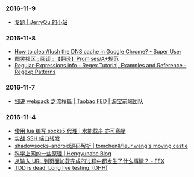 ### 2016-11-9<br />
+ [专题 | JerryQu 的小站](https://imququ.com/series.html#toc-7)<br />

### 2016-11-8<br />
+ [How to clear/flush the DNS cache in Google Chrome? - Super User](http://superuser.com/questions/203674/how-to-clear-flush-the-dns-cache-in-google-chrome)<br />
+ [图灵社区 : 阅读 : 【翻译】Promises/A+规范](http://www.ituring.com.cn/article/66566)<br />
+ [Regular-Expressions.info - Regex Tutorial, Examples and Reference - Regexp Patterns](http://www.regular-expressions.info/)<br />

### 2016-11-7<br />
+ [细说 webpack 之流程篇 | Taobao FED | 淘宝前端团队](http://taobaofed.org/blog/2016/09/09/webpack-flow/)<br />

### 2016-11-4<br />
+ [使用 lua 编写 socks5 代理 | 水能载舟 亦可赛艇](https://lengzzz.com/note/socks5-proxy-in-lua)<br />
+ [实战 SSH 端口转发](http://www.ibm.com/developerworks/cn/linux/l-cn-sshforward/)<br />
+ [shadowsocks-android源码解析 | tomchen&fleur.wang's moving castle](http://ct2wj.com/2016/02/28/shadowsocks-android-source-code-analysis/)<br />
+ [科学上网的一些原理 | Hengyunabc Blog](https://hengyunabc.github.io/something-about-science-surf-the-internet/)<br />
+ [从输入 URL 到页面加载完成的过程中都发生了什么事情？ - FEX](http://fex.baidu.com/blog/2014/05/what-happen/)<br />
+ [TDD is dead. Long live testing. (DHH)](http://david.heinemeierhansson.com/2014/tdd-is-dead-long-live-testing.html)<br />